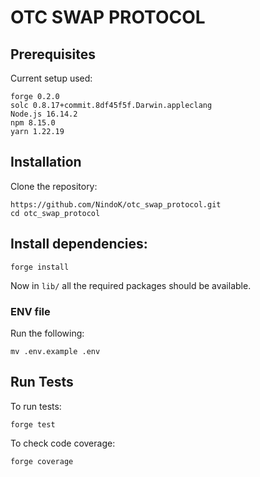 # OTC SWAP PROTOCOL

## Prerequisites
Current setup used:
```
forge 0.2.0
solc 0.8.17+commit.8df45f5f.Darwin.appleclang
Node.js 16.14.2
npm 8.15.0
yarn 1.22.19
```

## Installation
Clone the repository:
```
https://github.com/NindoK/otc_swap_protocol.git
cd otc_swap_protocol
```

## Install dependencies:

```
forge install
```

Now in `lib/` all the required packages should be available.

### ENV file

Run the following:
```
mv .env.example .env
```

## Run Tests

To run tests:

```
forge test
```

To check code coverage:

```
forge coverage
```